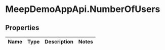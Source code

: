# MeepDemoAppApi.NumberOfUsers

## Properties
Name | Type | Description | Notes
------------ | ------------- | ------------- | -------------



